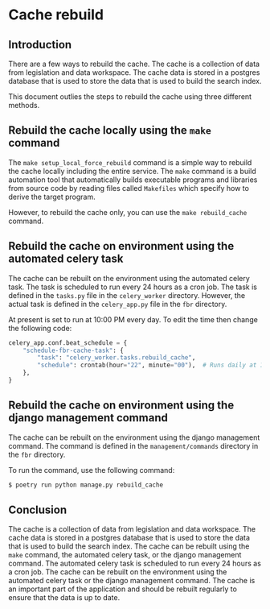 # Cache rebuild

## Introduction
There are a few ways to rebuild the cache. The cache is a collection of data from legislation and data workspace.
The cache data is stored in a postgres database that is used to store the data that is used to build the search index.

This document outlies the steps to rebuild the cache using three different methods.

## Rebuild the cache locally using the `make` command
The `make setup_local_force_rebuild` command is a simple way to rebuild the cache locally including the entire service.
The `make` command is a build automation tool that automatically builds executable programs and libraries from source
code by reading files called `Makefiles` which specify how to derive the target program.

However, to rebuild the cache only, you can use the `make rebuild_cache` command.

## Rebuild the cache on environment using the automated celery task
The cache can be rebuilt on the environment using the automated celery task.
The task is scheduled to run every 24 hours as a cron job. The task is defined in the `tasks.py` file in the
`celery_worker` directory. However, the actual task is defined in the `celery_app.py` file in the `fbr` directory.

At present is set to run at 10:00 PM every day. To edit the time then change the following code:
```python
celery_app.conf.beat_schedule = {
    "schedule-fbr-cache-task": {
        "task": "celery_worker.tasks.rebuild_cache",
        "schedule": crontab(hour="22", minute="00"),  # Runs daily at 10:00 PM
    },
}
```

## Rebuild the cache on environment using the django management command
The cache can be rebuilt on the environment using the django management command.
The command is defined in the `management/commands` directory in the `fbr` directory.

To run the command, use the following command:
```bash
$ poetry run python manage.py rebuild_cache
```

## Conclusion
The cache is a collection of data from legislation and data workspace. The cache data is stored in a postgres database
that is used to store the data that is used to build the search index. The cache can be rebuilt using the `make`
command, the automated celery task, or the django management command. The automated celery task is scheduled to run
every 24 hours as a cron job. The cache can be rebuilt on the environment using the automated celery task or the django
management command. The cache is an important part of the application and should be rebuilt regularly to ensure that the
data is up to date.
